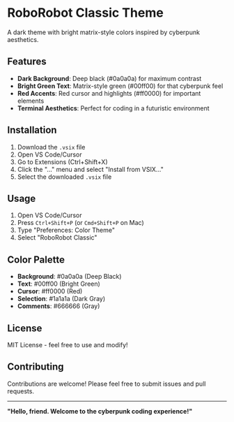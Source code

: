 # RoboRobot Classic Theme

A dark theme with bright matrix-style colors inspired by cyberpunk aesthetics.

## Features

- **Dark Background**: Deep black (#0a0a0a) for maximum contrast
- **Bright Green Text**: Matrix-style green (#00ff00) for that cyberpunk feel
- **Red Accents**: Red cursor and highlights (#ff0000) for important elements
- **Terminal Aesthetics**: Perfect for coding in a futuristic environment

## Installation

1. Download the `.vsix` file
2. Open VS Code/Cursor
3. Go to Extensions (Ctrl+Shift+X)
4. Click the "..." menu and select "Install from VSIX..."
5. Select the downloaded `.vsix` file

## Usage

1. Open VS Code/Cursor
2. Press `Ctrl+Shift+P` (or `Cmd+Shift+P` on Mac)
3. Type "Preferences: Color Theme"
4. Select "RoboRobot Classic"

## Color Palette

- **Background**: #0a0a0a (Deep Black)
- **Text**: #00ff00 (Bright Green)
- **Cursor**: #ff0000 (Red)
- **Selection**: #1a1a1a (Dark Gray)
- **Comments**: #666666 (Gray)

## License

MIT License - feel free to use and modify!

## Contributing

Contributions are welcome! Please feel free to submit issues and pull requests.

---

**"Hello, friend. Welcome to the cyberpunk coding experience!"**
